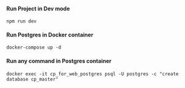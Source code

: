 #### Run Project in Dev mode
`npm run dev`

#### Run Postgres in Docker container
`docker-compose up -d`

#### Run any command in Postgres container
`docker exec -it cp_for_web_postgres psql -U postgres -c "create database cp_master"
` 